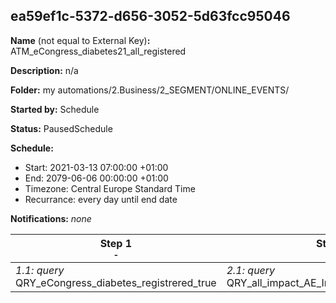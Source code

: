 ## ea59ef1c-5372-d656-3052-5d63fcc95046

**Name** (not equal to External Key)**:** ATM_eCongress_diabetes21_all_registered

**Description:** n/a

**Folder:** my automations/2.Business/2_SEGMENT/ONLINE_EVENTS/

**Started by:** Schedule

**Status:** PausedSchedule

**Schedule:**

* Start: 2021-03-13 07:00:00 +01:00
* End: 2079-06-06 00:00:00 +01:00
* Timezone: Central Europe Standard Time
* Recurrance: every day until end date

**Notifications:** _none_


| Step 1<br>_<small>-</small>_ | Step 2<br>_<small>-</small>_ |
| --- | --- |
| _1.1: query_<br>QRY_eCongress_diabetes_registrered_true | _2.1: query_<br>QRY_all_impact_AE_Invitation_CVDiabetes21 |
